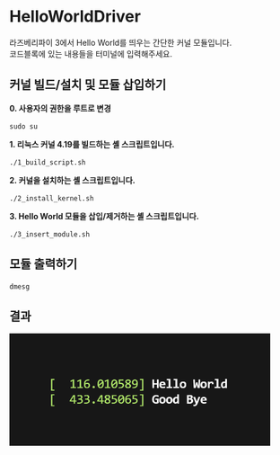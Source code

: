 # HelloWorldDriver
라즈베리파이 3에서 Hello World를 띄우는 간단한 커널 모듈입니다.  
코드블록에 있는 내용들을 터미널에 입력해주세요.

## 커널 빌드/설치 및 모듈 삽입하기
**0. 사용자의 권한을 루트로 변경**
```
sudo su
```
**1. 리눅스 커널 4.19를 빌드하는 셸 스크립트입니다.** 
```
./1_build_script.sh
```
**2. 커널을 설치하는 셸 스크립트입니다.**
```
./2_install_kernel.sh
```
**3. Hello World 모듈을 삽입/제거하는 셸 스크립트입니다.**
```
./3_insert_module.sh
```

## 모듈 출력하기
```
dmesg
```

## 결과
<p align="left">
  <img src="https://github.com/2daeeun/HelloWorldDriver/blob/main/img/preview.png?raw=true  width="100" height="200"/>
</p>
